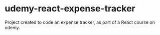 # udemy-react-expense-tracker
Project created to code an expense tracker, as part of a React course on udemy.
